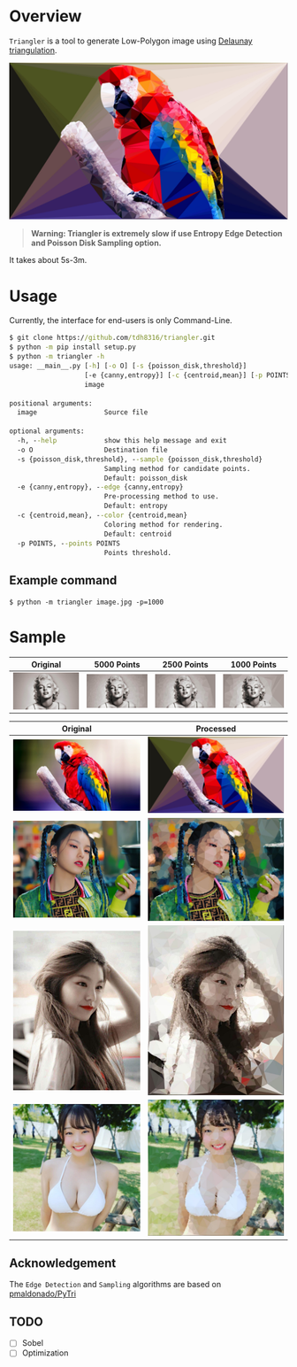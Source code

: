 # Overview
`Triangler` is a tool to generate Low-Polygon image using [Delaunay triangulation](https://en.wikipedia.org/wiki/Delaunay_triangulation).

![sample](./docs/parrot_tri.jpg)

>**Warning: Triangler is extremely slow if use Entropy Edge Detection and Poisson Disk Sampling option.**

It takes about 5s-3m.

# Usage
Currently, the interface for end-users is only Command-Line.

```cmd
$ git clone https://github.com/tdh8316/triangler.git
$ python -m pip install setup.py
$ python -m triangler -h
usage: __main__.py [-h] [-o O] [-s {poisson_disk,threshold}]
                   [-e {canny,entropy}] [-c {centroid,mean}] [-p POINTS]
                   image

positional arguments:
  image                 Source file

optional arguments:
  -h, --help            show this help message and exit
  -o O                  Destination file
  -s {poisson_disk,threshold}, --sample {poisson_disk,threshold}
                        Sampling method for candidate points.
                        Default: poisson_disk
  -e {canny,entropy}, --edge {canny,entropy}
                        Pre-processing method to use.
                        Default: entropy
  -c {centroid,mean}, --color {centroid,mean}
                        Coloring method for rendering.
                        Default: centroid
  -p POINTS, --points POINTS
                        Points threshold.
```

## Example command
`$ python -m triangler image.jpg -p=1000`

# Sample
|Original|5000 Points|2500 Points|1000 Points|
|--------|-----------|-----------|-----------|
|![sample](./docs/m.jpg)|![sample](./docs/m_tri.jpg)|![sample](./docs/m_tri2.jpg)|![sample](./docs/m_tri3.jpg)|

|Original|Processed|
|--------|---------|
|![sample](./docs/parrot.jpg)|![sample](./docs/parrot_tri.jpg)|
|![sample](./docs/yeji2.jpg)|![sample](./docs/yeji2_tri.jpg)|
|![sample](./docs/yeji1.jpg)|![sample](./docs/yeji1_tri.jpg)|
|![sample](./docs/sino.jpg)|![sample](./docs/sino_tri.jpg)|

## Acknowledgement
The `Edge Detection` and `Sampling` algorithms are based on [pmaldonado/PyTri](https://github.com/pmaldonado/PyTri/blob/master/delaunay)

## TODO
 - [ ] Sobel
 - [ ] Optimization